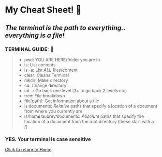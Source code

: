 # My Cheat Sheet! 👀

## *The terminal is the path to everything.. everything is a file!*

### TERMINAL GUIDE: 🦮

>* pwd: YOU ARE HERE/folder you are in
>* ls: List contents
>* ls -a: List *ALL* files/content
>* clear: Cleans Terminal
>* mkdir: Make directory
>* cd: Change directory
>* cd ..: Go back one level (3+ to go back 2 levels etc)
>* tree: File breakdown
>* file[path]: Get information about a file
>* ls documents: *Relative* paths that specify a location of a document from where you currently are
>* ls/home/aubrey/documents: *Absolute* paths that specify the location of a document from the root directory (these start with a /)

### YES. Your terminal is case sensitive

[Click to return to Home](README.md)
